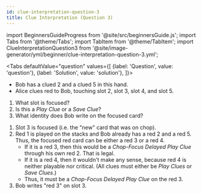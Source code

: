 ```yaml
---
id: clue-interpretation-question-3
title: Clue Interpretation (Question 3)
---
```


import BeginnersGuideProgress from '@site/src/beginnersGuide.js';
import Tabs from '@theme/Tabs';
import TabItem from '@theme/TabItem';
import ClueInterpretationQuestion3 from '@site/image-generator/yml/beginner/clue-interpretation-question-3.yml';

<BeginnersGuideProgress part="36" />

<!-- lint disable no-undefined-references -->

<Tabs
  defaultValue="question"
  values={[
    {label: 'Question', value: 'question'},
    {label: 'Solution', value: 'solution'},
  ]}>
<TabItem value="question">

- Bob has a clued 2 and a clued 5 in this hand.
- Alice clues red to Bob, touching slot 2, slot 3, slot 4, and slot 5.

1. What slot is focused?
1. Is this a *Play Clue* or a *Save Clue*?
1. What identity does Bob write on the focused card?

</TabItem>
<TabItem value="solution">

1. Slot 3 is focused (i.e. the "new" card that was on chop).
1. Red 1 is played on the stacks and Bob already has a red 2 and a red 5. Thus, the focused red card can be either a red 3 or a red 4.
    - If it is a red 3, then this would be a *Chop-Focus Delayed Play Clue* through his own red 2. That is legal.
    - If it is a red 4, then it wouldn't make any sense, because red 4 is neither playable nor critical. (All clues must either be *Play Clues* or *Save Clues*.)
    - Thus, it must be a *Chop-Focus Delayed Play Clue* on the red 3.
1. Bob writes "red 3" on slot 3.

</TabItem>
</Tabs>

<ClueInterpretationQuestion3 />
